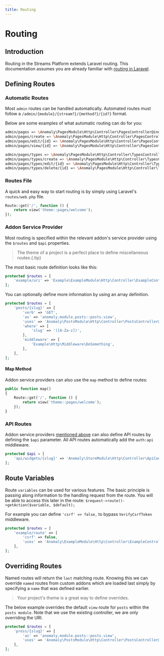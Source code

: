 ```yaml
---
title: Routing
---
```


# Routing

<div class="documentation__toc"></div>

## Introduction

Routing in the Streams Platform extends Laravel routing. This documentation assumes you are already familiar with [routing in Laravel](https://laravel.com/docs/routing).

## Defining Routes

### Automatic Routes

Most `admin` routes can be handled automatically. Automated routes must follow a `/admin/{module}/{stream?}/{method?}/{id?}` format.

Below are some examples of what automatic routing can do for you:

```bash
admin/pages => \Anomaly\PagesModule\Http\Controller\PagesController@index
admin/pages/create => \Anomaly\PagesModule\Http\Controller\PagesController@create
admin/pages/edit/{id} => \Anomaly\PagesModule\Http\Controller\PagesController@edit
admin/pages/view/{id} => \Anomaly\PagesModule\Http\Controller\PagesController@view

admin/pages/types => \Anomaly\PagesModule\Http\Controller\TypesController@index
admin/pages/types/create => \Anomaly\PagesModule\Http\Controller\TypesController@create
admin/pages/types/edit/{id} => \Anomaly\PagesModule\Http\Controller\TypesController@edit
admin/pages/types/delete/{id} => \Anomaly\PagesModule\Http\Controller\TypesController@delete
```

### Routes File

A quick and easy way to start routing is by simply using Laravel's `routes/web.php` file. 

```php
Route::get('/', function () {
    return view('theme::pages/welcome');
});
```

### Addon Service Provider

Most routing is specified within the relevant addon's service provider using the `$routes` and `$api` properties.

> The theme of a project is a perfect place to define miscellaneous routes.{.tip}

The most basic route definition looks like this:

```php
protected $routes = [
    'example/uri' => 'Example\ExampleModule\Http\Controller\ExampleController@example',
];
```

You can optionally define more information by using an array definition.

```php
protected $routes = [
    'posts/{slug}' => [
        'verb' => 'GET',
        'as' => 'anomaly.module.posts::posts.view',
        'uses' => 'Anomaly\PostsModule\Http\Controller\PostsController@view',
        'where' => [
            'slug' => '([A-Za-z])',
        ],
        'middleware' => [
            'Example\Http\Middleware\DoSomething',
        ],
    ],
];
```

#### Map Method

Addon service providers can also use the `map` method to define routes:

```php
public function map()
{
    Route::get('/', function () {
        return view('theme::pages/welcome');
    });
}
```

### API Routes

Addon service providers [mentioned above](#addon-service-provider) can also define API routes by defining the `$api` parameter. All API routes automatically add the `auth:api` middleware.

```php
protected $api = [
    'api/widgets/{slug}' => 'Anomaly\StoreModule\Http\Controller\ApiController@widgets',
];
```


## Route Variables

Route `variables` can be used for various features. The basic principle is passing along information to the handling request from the route. You will be able to access this later in the route: `$request->route()->getAction($variable, $default);`

For example you can define `'csrf' => false,` to bypass `VerifyCsrfToken` middleware.

```php
protected $routes = [
    'example/route' => [
        'csrf' => false,
        'uses' => 'Anomaly\ExampleModule\Http\Controller\ExampleController@handle',
    ],
];
```


## Overriding Routes

Named routes will return the `last` matching route. Knowing this we can override `named` routes from custom addons which are loaded last simply by specifying a `name` that was defined earlier.

> Your project's theme is a great way to define overrides. 

The below example overrides the default `view` route for `posts` within the `posts module`. Note that we use the existing controller, we are only overriding the URI.

```php
protected $routes = [
    'press/{slug}' => [
        'as' => 'anomaly.module.posts::posts.view',
        'uses' => 'Anomaly\PostsModule\Http\Controller\PostsController@view',
    ],
];
```
